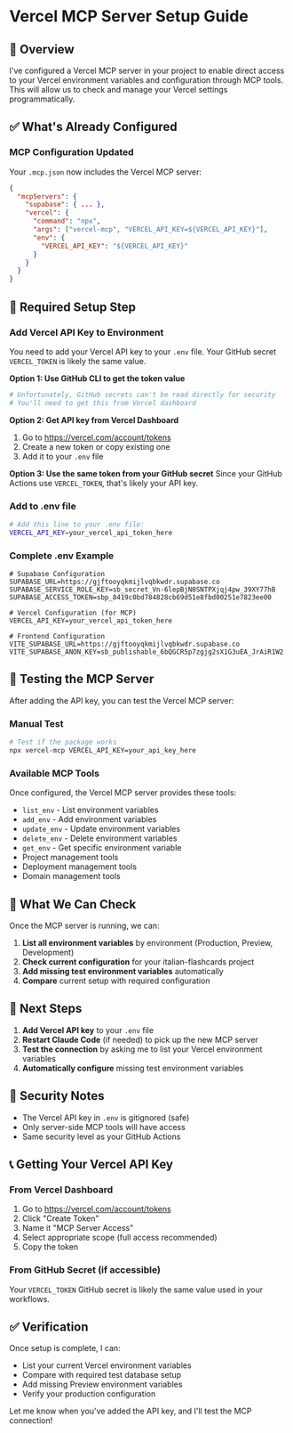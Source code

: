 # Vercel MCP Server Setup Guide

## 🎯 Overview

I've configured a Vercel MCP server in your project to enable direct access to your Vercel environment variables and configuration through MCP tools. This will allow us to check and manage your Vercel settings programmatically.

## ✅ What's Already Configured

### MCP Configuration Updated
Your `.mcp.json` now includes the Vercel MCP server:

```json
{
  "mcpServers": {
    "supabase": { ... },
    "vercel": {
      "command": "npx",
      "args": ["vercel-mcp", "VERCEL_API_KEY=${VERCEL_API_KEY}"],
      "env": {
        "VERCEL_API_KEY": "${VERCEL_API_KEY}"
      }
    }
  }
}
```

## 🔧 Required Setup Step

### Add Vercel API Key to Environment

You need to add your Vercel API key to your `.env` file. Your GitHub secret `VERCEL_TOKEN` is likely the same value.

**Option 1: Use GitHub CLI to get the token value**
```bash
# Unfortunately, GitHub secrets can't be read directly for security
# You'll need to get this from Vercel dashboard
```

**Option 2: Get API key from Vercel Dashboard**
1. Go to https://vercel.com/account/tokens
2. Create a new token or copy existing one
3. Add it to your `.env` file

**Option 3: Use the same token from your GitHub secret**
Since your GitHub Actions use `VERCEL_TOKEN`, that's likely your API key.

### Add to .env file
```bash
# Add this line to your .env file:
VERCEL_API_KEY=your_vercel_api_token_here
```

### Complete .env Example
```env
# Supabase Configuration
SUPABASE_URL=https://gjftooyqkmijlvqbkwdr.supabase.co
SUPABASE_SERVICE_ROLE_KEY=sb_secret_Vn-6lepBjN0SNTPXjqj4pw_39XY77hB
SUPABASE_ACCESS_TOKEN=sbp_8419c0bd784828cb69d51e8fbd00251e7823ee00

# Vercel Configuration (for MCP)
VERCEL_API_KEY=your_vercel_api_token_here

# Frontend Configuration
VITE_SUPABASE_URL=https://gjftooyqkmijlvqbkwdr.supabase.co
VITE_SUPABASE_ANON_KEY=sb_publishable_6bQGCR5p7zgjg2sX1G3uEA_JrAiR1W2
```

## 🧪 Testing the MCP Server

After adding the API key, you can test the Vercel MCP server:

### Manual Test
```bash
# Test if the package works
npx vercel-mcp VERCEL_API_KEY=your_api_key_here
```

### Available MCP Tools

Once configured, the Vercel MCP server provides these tools:
- `list_env` - List environment variables
- `add_env` - Add environment variables
- `update_env` - Update environment variables
- `delete_env` - Delete environment variables
- `get_env` - Get specific environment variable
- Project management tools
- Deployment management tools
- Domain management tools

## 🎯 What We Can Check

Once the MCP server is running, we can:

1. **List all environment variables** by environment (Production, Preview, Development)
2. **Check current configuration** for your italian-flashcards project
3. **Add missing test environment variables** automatically
4. **Compare** current setup with required configuration

## 🚀 Next Steps

1. **Add Vercel API key** to your `.env` file
2. **Restart Claude Code** (if needed) to pick up the new MCP server
3. **Test the connection** by asking me to list your Vercel environment variables
4. **Automatically configure** missing test environment variables

## 🔐 Security Notes

- The Vercel API key in `.env` is gitignored (safe)
- Only server-side MCP tools will have access
- Same security level as your GitHub Actions

## 📞 Getting Your Vercel API Key

### From Vercel Dashboard
1. Go to https://vercel.com/account/tokens
2. Click "Create Token"
3. Name it "MCP Server Access"
4. Select appropriate scope (full access recommended)
5. Copy the token

### From GitHub Secret (if accessible)
Your `VERCEL_TOKEN` GitHub secret is likely the same value used in your workflows.

## ✅ Verification

Once setup is complete, I can:
- List your current Vercel environment variables
- Compare with required test database setup
- Add missing Preview environment variables
- Verify your production configuration

Let me know when you've added the API key, and I'll test the MCP connection!